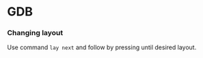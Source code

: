 # GDB

### Changing layout

Use command ```lay next``` and follow by pressing <CR> until desired layout.
